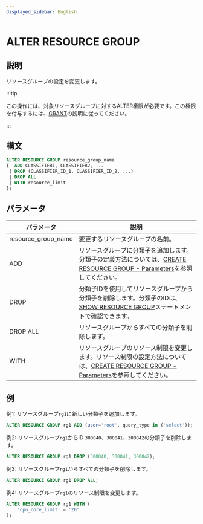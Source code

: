 ```yaml
---
displayed_sidebar: English
---
```


# ALTER RESOURCE GROUP

## 説明

リソースグループの設定を変更します。

:::tip

この操作には、対象リソースグループに対するALTER権限が必要です。この権限を付与するには、[GRANT](../account-management/GRANT.md)の説明に従ってください。

:::

## 構文

```SQL
ALTER RESOURCE GROUP resource_group_name
{  ADD CLASSIFIER1, CLASSIFIER2, ...
 | DROP (CLASSIFIER_ID_1, CLASSIFIER_ID_2, ...)
 | DROP ALL
 | WITH resource_limit 
};
```

## パラメータ

| **パラメータ**       | **説明**                                              |
| ------------------- | ------------------------------------------------------------ |
| resource_group_name | 変更するリソースグループの名前。                    |
| ADD                 | リソースグループに分類子を追加します。分類子の定義方法については、[CREATE RESOURCE GROUP - Parameters](../Administration/CREATE_RESOURCE_GROUP.md)を参照してください。 |
| DROP                | 分類子IDを使用してリソースグループから分類子を削除します。分類子のIDは、[SHOW RESOURCE GROUP](../Administration/SHOW_RESOURCE_GROUP.md)ステートメントで確認できます。 |
| DROP ALL            | リソースグループからすべての分類子を削除します。                |
| WITH                | リソースグループのリソース制限を変更します。リソース制限の設定方法については、[CREATE RESOURCE GROUP - Parameters](../Administration/CREATE_RESOURCE_GROUP.md)を参照してください。 |

## 例

例1: リソースグループ`rg1`に新しい分類子を追加します。

```SQL
ALTER RESOURCE GROUP rg1 ADD (user='root', query_type in ('select'));
```

例2: リソースグループ`rg1`からID `300040`、`300041`、`300042`の分類子を削除します。

```SQL
ALTER RESOURCE GROUP rg1 DROP (300040, 300041, 300042);
```

例3: リソースグループ`rg1`からすべての分類子を削除します。

```SQL
ALTER RESOURCE GROUP rg1 DROP ALL;
```

例4: リソースグループ`rg1`のリソース制限を変更します。

```SQL
ALTER RESOURCE GROUP rg1 WITH (
    'cpu_core_limit' = '20'
);
```
